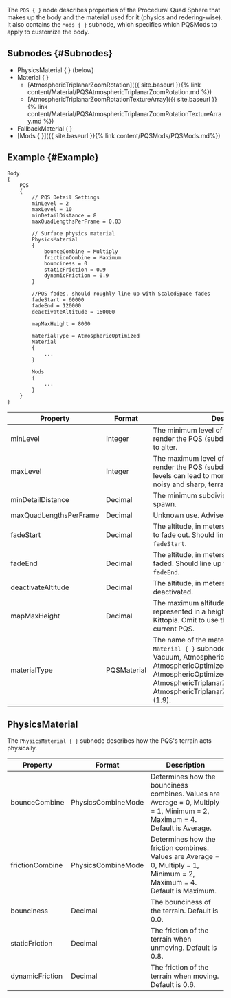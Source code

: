 The `PQS { }` node describes properties of the Procedural Quad Sphere that makes up the body and the material used for it (physics and redering-wise). It also contains the `Mods { }` subnode, which specifies which PQSMods to apply to customize the body.

## Subnodes {#Subnodes}
* PhysicsMaterial { } (below)
* Material { }
  + [AtmosphericTriplanarZoomRotation]({{ site.baseurl }}{% link content/Material/PQSAtmosphericTriplanarZoomRotation.md %})
  + [AtmosphericTriplanarZoomRotationTextureArray]({{ site.baseurl }}{% link content/Material/PQSAtmosphericTriplanarZoomRotationTextureArray.md %})
* FallbackMaterial { }
* [Mods { }]({{ site.baseurl }}{% link content/PQSMods/PQSMods.md%})

## Example {#Example}
```
Body
{
    PQS
    {
        // PQS Detail Settings
        minLevel = 2
        maxLevel = 10
        minDetailDistance = 8
        maxQuadLengthsPerFrame = 0.03

        // Surface physics material
        PhysicsMaterial
        {
            bounceCombine = Multiply
            frictionCombine = Maximum
            bounciness = 0
            staticFriction = 0.9
            dynamicFriction = 0.9
        }
        
        //PQS fades, should roughly line up with ScaledSpace fades
        fadeStart = 60000
        fadeEnd = 120000
        deactivateAltitude = 160000

        mapMaxHeight = 8000
        
        materialType = AtmosphericOptimized
        Material
        {
            ...
        }

        Mods
        {
            ...
        }
    }
}
```

|Property|Format|Description|
|--------|------|-----------|
|minLevel|Integer|The minimum level of triangles needed to render the PQS (subdivision level). Advised not to alter.|
|maxLevel|Integer|The maximum level of triangles needed to render the PQS (subdivision level). Higher levels can lead to more detailed, yet much more noisy and sharp, terrain.|
|minDetailDistance|Decimal|The minimum subdivision level for scatters to spawn.|
|maxQuadLengthsPerFrame|Decimal|Unknown use. Advised not to alter.|
|fadeStart|Decimal|The altitude, in meters, in which the PQS begins to fade out. Should line up with ScaledVersion's `fadeStart`.|
|fadeEnd|Decimal|The altitude, in meters, in which the PQS is fully faded. Should line up with ScaledVersion's `fadeEnd`.|
|deactivateAltitude|Decimal|The altitude, in meters, in which the PQS is deactivated.|
|mapMaxHeight|Decimal|The maximum altitude, in meters, that can be represented in a height map exported from Kittopia. Omit to use the full height of the current PQS.|
|materialType|PQSMaterial|The name of the material type to use in the `Material { }` subnode. Possible values: Vacuum, AtmosphericBasic, AtmosphericMain, AtmosphericOptimized, AtmosphericExtra, AtmosphericOptimizedFastBlend, AtmosphericTriplanarZoomRotation, AtmosphericTriplanarZoomRotationTextureArray (1.9).|

## PhysicsMaterial
The `PhysicsMaterial { }` subnode describes how the PQS's terrain acts physically.

|Property|Format|Description|
|--------|------|-----------|
|bounceCombine|PhysicsCombineMode|Determines how the bounciness combines. Values are Average = 0, Multiply = 1, Minimum = 2, Maximum = 4. Default is Average.|
|frictionCombine|PhysicsCombineMode|Determines how the friction combines. Values are Average = 0, Multiply = 1, Minimum = 2, Maximum = 4. Default is Maximum.|
|bounciness|Decimal|The bounciness of the terrain. Default is 0.0.|
|staticFriction|Decimal|The friction of the terrain when unmoving. Default is 0.8.|
|dynamicFriction|Decimal|The friction of the terrain when moving. Default is 0.6.|
